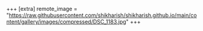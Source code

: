 +++
[extra]
remote_image = "https://raw.githubusercontent.com/shikharish/shikharish.github.io/main/content/gallery/images/compressed/DSC_1183.jpg"
+++
